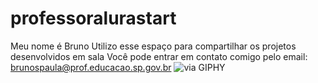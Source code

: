 # professoralurastart
Meu nome é Bruno
Utilizo esse espaço para compartilhar os projetos desenvolvidos em sala
Você pode entrar em contato comigo pelo email: brunospaula@prof.educacao.sp.gov.br
![<div style="width:100%;height:0;padding-bottom:56%;position:relative;"><iframe src="https://giphy.com/embed/7Y44DNVUTYLcc" width="100%" height="100%" style="position:absolute" frameBorder="0" class="giphy-embed" allowFullScreen></iframe></div><p><a href="https://giphy.com/gifs/barbie-7Y44DNVUTYLcc">via GIPHY</a></p>](link)
